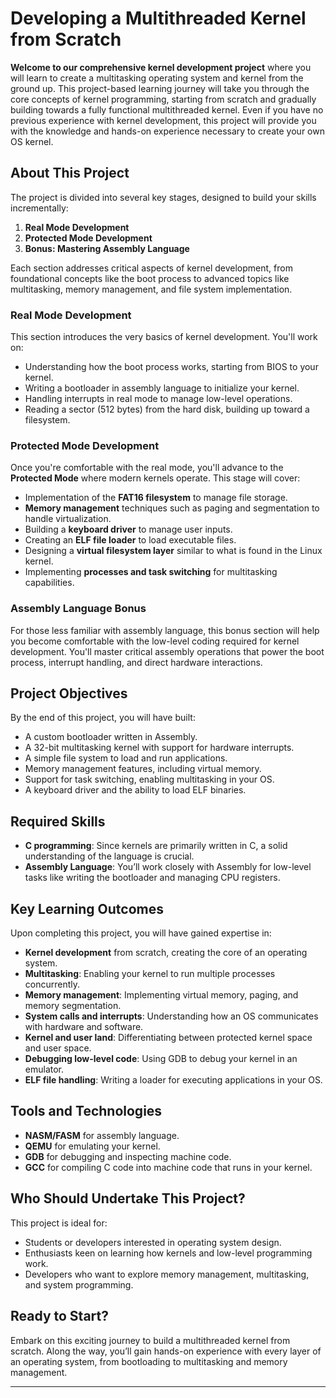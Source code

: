 # Developing a Multithreaded Kernel from Scratch

**Welcome to our comprehensive kernel development project** where you will learn to create a multitasking operating system and kernel from the ground up. This project-based learning journey will take you through the core concepts of kernel programming, starting from scratch and gradually building towards a fully functional multithreaded kernel. Even if you have no previous experience with kernel development, this project will provide you with the knowledge and hands-on experience necessary to create your own OS kernel.

## About This Project

The project is divided into several key stages, designed to build your skills incrementally:

1. **Real Mode Development**
2. **Protected Mode Development**
3. **Bonus: Mastering Assembly Language**

Each section addresses critical aspects of kernel development, from foundational concepts like the boot process to advanced topics like multitasking, memory management, and file system implementation.

### Real Mode Development

This section introduces the very basics of kernel development. You'll work on:

- Understanding how the boot process works, starting from BIOS to your kernel.
- Writing a bootloader in assembly language to initialize your kernel.
- Handling interrupts in real mode to manage low-level operations.
- Reading a sector (512 bytes) from the hard disk, building up toward a filesystem.

### Protected Mode Development

Once you're comfortable with the real mode, you'll advance to the **Protected Mode** where modern kernels operate. This stage will cover:

- Implementation of the **FAT16 filesystem** to manage file storage.
- **Memory management** techniques such as paging and segmentation to handle virtualization.
- Building a **keyboard driver** to manage user inputs.
- Creating an **ELF file loader** to load executable files.
- Designing a **virtual filesystem layer** similar to what is found in the Linux kernel.
- Implementing **processes and task switching** for multitasking capabilities.

### Assembly Language Bonus

For those less familiar with assembly language, this bonus section will help you become comfortable with the low-level coding required for kernel development. You'll master critical assembly operations that power the boot process, interrupt handling, and direct hardware interactions.

## Project Objectives

By the end of this project, you will have built:

- A custom bootloader written in Assembly.
- A 32-bit multitasking kernel with support for hardware interrupts.
- A simple file system to load and run applications.
- Memory management features, including virtual memory.
- Support for task switching, enabling multitasking in your OS.
- A keyboard driver and the ability to load ELF binaries.

## Required Skills

- **C programming**: Since kernels are primarily written in C, a solid understanding of the language is crucial.
- **Assembly Language**: You’ll work closely with Assembly for low-level tasks like writing the bootloader and managing CPU registers.

## Key Learning Outcomes

Upon completing this project, you will have gained expertise in:

- **Kernel development** from scratch, creating the core of an operating system.
- **Multitasking**: Enabling your kernel to run multiple processes concurrently.
- **Memory management**: Implementing virtual memory, paging, and memory segmentation.
- **System calls and interrupts**: Understanding how an OS communicates with hardware and software.
- **Kernel and user land**: Differentiating between protected kernel space and user space.
- **Debugging low-level code**: Using GDB to debug your kernel in an emulator.
- **ELF file handling**: Writing a loader for executing applications in your OS.

## Tools and Technologies

- **NASM/FASM** for assembly language.
- **QEMU** for emulating your kernel.
- **GDB** for debugging and inspecting machine code.
- **GCC** for compiling C code into machine code that runs in your kernel.

## Who Should Undertake This Project?

This project is ideal for:
- Students or developers interested in operating system design.
- Enthusiasts keen on learning how kernels and low-level programming work.
- Developers who want to explore memory management, multitasking, and system programming.

## Ready to Start?

Embark on this exciting journey to build a multithreaded kernel from scratch. Along the way, you’ll gain hands-on experience with every layer of an operating system, from bootloading to multitasking and memory management.

---

